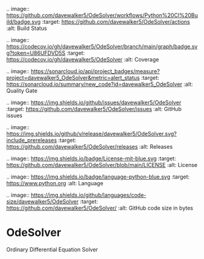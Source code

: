 .. image:: https://github.com/davewalker5/OdeSolver/workflows/Python%20CI%20Build/badge.svg
    :target: https://github.com/davewalker5/OdeSolver/actions
    :alt: Build Status

.. image:: https://codecov.io/gh/davewalker5/OdeSolver/branch/main/graph/badge.svg?token=U86UFDVD5S
    :target: https://codecov.io/gh/davewalker5/OdeSolver
    :alt: Coverage

.. image:: https://sonarcloud.io/api/project_badges/measure?project=davewalker5_OdeSolver&metric=alert_status
    :target: https://sonarcloud.io/summary/new_code?id=davewalker5_OdeSolver
    :alt: Quality Gate

.. image:: https://img.shields.io/github/issues/davewalker5/OdeSolver
    :target: https://github.com/davewalker5/OdeSolver/issues
    :alt: GitHub issues

.. image:: https://img.shields.io/github/v/release/davewalker5/OdeSolver.svg?include_prereleases
    :target: https://github.com/davewalker5/OdeSolver/releases
    :alt: Releases

.. image:: https://img.shields.io/badge/License-mit-blue.svg
    :target: https://github.com/davewalker5/OdeSolver/blob/main/LICENSE
    :alt: License

.. image:: https://img.shields.io/badge/language-python-blue.svg
    :target: https://www.python.org
    :alt: Language

.. image:: https://img.shields.io/github/languages/code-size/davewalker5/OdeSolver
    :target: https://github.com/davewalker5/OdeSolver/
    :alt: GitHub code size in bytes

# OdeSolver
Ordinary Differential Equation Solver
